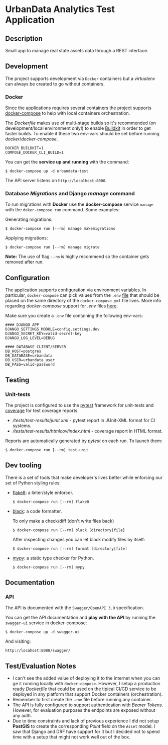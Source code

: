 # UrbanData Analytics Test Application


## Description
Small app to manage real state assets data through a REST interface.


## Development
The project supports development via `Docker` containers but a *virtualenv* can
always be created to go without containers.

### Docker
Since the applications requires several containers the project supports
[docker-compose][docker-compose] to help with local containers orchestration.

The *Dockerfile* makes use of multi-stage builds so it's recommended (on
development/local environment only!) to enable [Buildkit][buildkit] in order to
get faster builds. To enable it these two env-vars should be set before running
*docker*/*docker-compose*.

```shell
DOCKER_BUILDKIT=1
COMPOSE_DOCKER_CLI_BUILD=1
```

You can get the **service up and running** with the command:

```shell
$ docker-compose up -d urbandata-test
```

The API server listens on `http://localhost:8000`.

### Database *Migrations* and Django *manage* command
To run migrations with **Docker** use the **docker-compose** service `manage`
with the `doker-compose run` command. Some examples:

Generating migrations:
```shell
$ docker-compose run [--rm] manage makemigrations
```
Applying migrations:
```shell
$ docker-compose run [--rm] manage migrate
```
**Note:** The use of flag `--rm` is highly recommend so the container gets
removed after run.

## Configuration
The application supports configuration via environment variables. In particular,
`docker-compose` can pick values from the `.env` [file][env-files] that should
be placed on the same directory of the `docker-compose-yml` file lives. More info
regarding *docker-compose* support for *.env* files [here][env-files-compose].

Make sure you create a `.env` file containing the following env-vars:
```shell
#### DJANGO APP
DJANGO_SETTINGS_MODULE=config.settings.dev
DJANGO_SECRET_KEY=valid-secret-key
DJANGO_LOG_LEVEL=DEBUG

#### DATABASE CLIENT/SERVER
DB_HOST=postgres
DB_DATABASE=urbandata
DB_USER=urbandata_user
DB_PASS=valid-password
```


## Testing

### Unit-tests
The project is configured to use the [pytest][pytest] framework for unit-tests
and [coverage][coverage] for test coverage reports.

* */tests/test-results/junit.xml* - pytest report in JUnit-XML format for CI systems.
* */tests/test-results/htmlcov/index.html* - coverage report in HTML format.

Reports are automatically generated by *pytest* on each run. To launch them:
```shell
$ docker-compose run [--rm] test-unit
```


## Dev tooling
There is a set of tools that make developer's lives better while enforcing our
set of Python styling rules:

* [flake8][flake8]: a linter/style enforcer.
  ```shell
  $ docker-compose run [--rm] flake8
  ```
* [black][black]: a code formatter.

  To only make a check/diff (don't write files back)
  ```shell
  $ docker-compose run [--rm] black [directory|file]
  ```
  After inspecting changes you can let black modify files by itself:
  ```shell
  $ docker-compose run [--rm] format [directory|file]
  ```
* [mypy][mypy]: a static type checker for Python.
  ```shell
  $ docker-compose run [--rm] mypy
  ```


## Documentation

### API
The API is documented with the `Swagger/OpenAPI 3.0` specification.

You can get the API documentation and **play with the API** by running the
`swagger-ui` service in docker-compose:

```shell
$ docker-compose up -d swagger-ui
```
And visiting:
```
http://locahost:8080/swagger/
```


## Test/Evaluation Notes
* I can't see the added value of deploying it to the Internet when you can ge it
running locally with `docker-compose`. However, I setup a production ready *Dockerfile*
that could be used on the tipical CI/CD service to be deployed in any platform
that support Docker containers (orchestration).
* Remember to first create the `.env` file before running any container.
* The API is fully configured to support authentication with *Bearer Tokens*.
However, for evaluation purposes the endpoints are exposed without any auth.
* Due to time constraints and lack of previous experience I did not setup **PostGIS**
to create the corresponding *Point* field on the `Asset` model.
I saw that Django and DRF have support for it but I decided not to spend time
with a setup that might not work well out of the box.



[black]: https://github.com/psf/black
[buildkit]: https://docs.docker.com/develop/develop-images/build_enhancements/
[coverage]: https://coverage.readthedocs.io/
[docker-compose]: https://docs.docker.com/compose/
[env-files]: https://vsupalov.com/docker-arg-env-variable-guide/#the-dot-env-file-env
[env-files-compose]: https://docs.docker.com/compose/env-file/
[flake8]: https://github.com/PyCQA/flake8
[mypy]: https://mypy.readthedocs.io/en/stable/
[pytest]: https://docs.pytest.org/en/stable/
